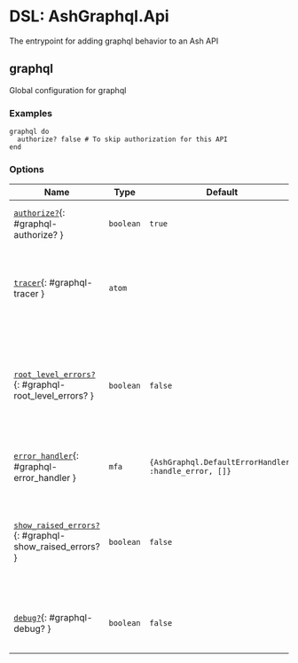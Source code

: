<!--
This file was generated by Spark. Do not edit it by hand.
-->
# DSL: AshGraphql.Api

The entrypoint for adding graphql behavior to an Ash API


## graphql
Global configuration for graphql




### Examples
```
graphql do
  authorize? false # To skip authorization for this API
end

```




### Options

| Name | Type | Default | Docs |
|------|------|---------|------|
| [`authorize?`](#graphql-authorize?){: #graphql-authorize? } | `boolean` | `true` | Whether or not to perform authorization for this API |
| [`tracer`](#graphql-tracer){: #graphql-tracer } | `atom` |  | A tracer to use to trace execution in the graphql. Will use `config :ash, :tracer` if it is set. |
| [`root_level_errors?`](#graphql-root_level_errors?){: #graphql-root_level_errors? } | `boolean` | `false` | By default, mutation errors are shown in their result object's errors key, but this setting places those errors in the top level errors list |
| [`error_handler`](#graphql-error_handler){: #graphql-error_handler } | `mfa` | `{AshGraphql.DefaultErrorHandler, :handle_error, []}` | Set an MFA to intercept/handle any errors that are generated. |
| [`show_raised_errors?`](#graphql-show_raised_errors?){: #graphql-show_raised_errors? } | `boolean` | `false` | For security purposes, if an error is *raised* then Ash simply shows a generic error. If you want to show those errors, set this to true. |
| [`debug?`](#graphql-debug?){: #graphql-debug? } | `boolean` | `false` | Whether or not to log (extremely verbose) debug information |







<style type="text/css">.spark-required::after { content: "*"; color: red !important; }</style>
